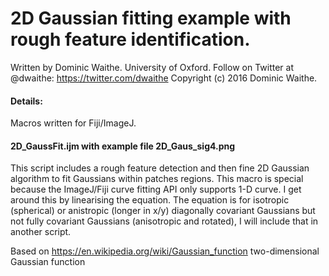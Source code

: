 # 2D Gaussian fitting example with rough feature identification.


Written by Dominic Waithe. University of Oxford. Follow on Twitter at @dwaithe: https://twitter.com/dwaithe
Copyright (c) 2016 Dominic Waithe.

#### Details:
Macros written for Fiji/ImageJ. 



#### 2D_GaussFit.ijm with example file 2D_Gaus_sig4.png
This script includes a rough feature detection and then fine 2D Gaussian algorithm to fit Gaussians within patches regions.
This macro is special because the ImageJ/Fiji curve fitting API only supports 1-D curve. I get around this by linearising the equation.
The equation is for isotropic (spherical) or anistropic (longer in x/y) diagonally covariant Gaussians but not fully covariant Gaussians (anisotropic and rotated), I will include that in another script.

Based on https://en.wikipedia.org/wiki/Gaussian_function two-dimensional Gaussian function